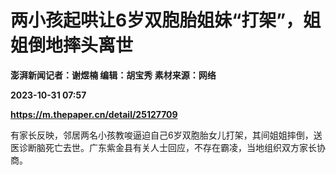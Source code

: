 # 两小孩起哄让6岁双胞胎姐妹“打架”，姐姐倒地摔头离世
**澎湃新闻记者：谢煜楠 编辑：胡宝秀 素材来源：网络**

**2023-10-31 07:57**

**https://m.thepaper.cn/detail/25127709**

有家长反映，邻居两名小孩教唆逼迫自己6岁双胞胎女儿打架，其间姐姐摔倒，送医诊断脑死亡去世。广东紫金县有关人士回应，不存在霸凌，当地组织双方家长协商。